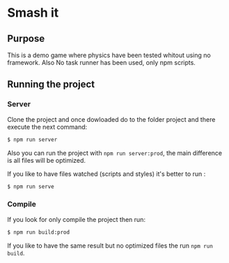 # Smash it

## Purpose
This is a demo game where physics have been tested whitout using no framework.
Also No task runner has been used, only npm scripts.

## Running the project

### Server
Clone the project and once dowloaded do to the folder project and there execute the next command:

```bash
$ npm run server
```

Also you can run the project with `npm run server:prod`, the main difference is all files will be optimized.

If you like to have files watched (scripts and styles) it's better to run :

```bash
$ npm run serve
```

### Compile
If you look for only compile the project then run:

```bash
$ npm run build:prod
```

If you like to have the same result but no optimized files the run `npm run build`.


